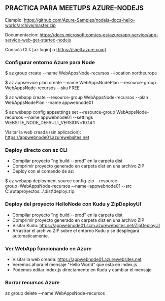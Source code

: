 **PRACTICA PARA MEETUPS AZURE-NODEJS**
---------------------------------------------------
Ejemplo: https://github.com/Azure-Samples/nodejs-docs-hello-world/archive/master.zip

Documentacion: https://docs.microsoft.com/es-es/azure/app-service/app-service-web-get-started-nodejs

Consola CLI:  [az login] o [https://shell.azure.com]

### Configurar entorno Azure para Node
$ az group create --name WebAppsNode-recursos --location northeurope

$ az appservice plan create --name WebAppsNodePlan --resource-group WebAppsNode-recursos --sku FREE

$ az webapp create --resource-group WebAppsNode-recursos --plan WebAppsNodePlan --name appwebnode01

$ az webapp config appsettings set --resource-group WebAppsNode-recursos --name appwebnode01 --settings WEBSITE_NODE_DEFAULT_VERSION=10.14.1

Visitar la web creada (sin aplicacion): https://appwebnode01.azurewebsites.net

### Deploy directo con az CLI
- Compilar proyecto "ng build --prod" en la carpeta dist
- Comprimir proyecto generado en carpeta dist en una archivo ZIP
- Deploy con el comando de az:

$ az webapp deployment source config-zip --resource-group=WebAppsNode-recursos --name=appwebnode01 
     --src C:\rutaproyectos\...\dist\deploy.zip

### Deploy del proyecto HelloNode con Kudu y ZipDeployUI
- Compilar proyecto "ng build --prod" en la carpeta dist
- Comprimir proyecto generado en carpeta dist en una archivo ZIP
- Visitar Kudu: https://appwebnode01.scm.azurewebsites.net/ZipDeployUI
- Arrastrar el archivo ZIP sobre el entorno Kudu y se desplegará automaticamente.

### Ver WebApp funcionando en Azure
- Visitar la web creada: https://appwebnode01.azurewebsites.net
- Veremos ahora el mensaje "Hello World" que esta en index.js
- Podemos editar index.js directamente en Kudu y cambiar el mensaje

### Borrar recursos Azure
az group delete --name WebAppsNode-recursos 
